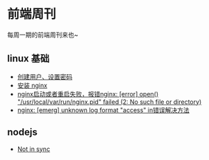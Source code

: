 # 前端周刊
每周一期的前端周刊来也~

## linux 基础

* [创建用户、设置密码](https://blog.csdn.net/li_101357/article/details/69367457)
* [安装 nginx](https://www.cnblogs.com/xxoome/p/5866475.html)
* [nginx启动或者重启失败，报错nginx: [error] open() "/usr/local/var/run/nginx.pid" failed (2: No such file or directory)](https://www.cnblogs.com/fancyLee/p/8931814.html)
* [nginx: [emerg] unknown log format "access" in错误解决方法](https://blog.csdn.net/network_dream/article/details/81328824?utm_medium=distribute.pc_relevant.none-task-blog-BlogCommendFromMachineLearnPai2-2.control&dist_request_id=&depth_1-utm_source=distribute.pc_relevant.none-task-blog-BlogCommendFromMachineLearnPai2-2.control)



## nodejs

* [Not in sync](https://github.com/Unitech/pm2/issues/4556)
